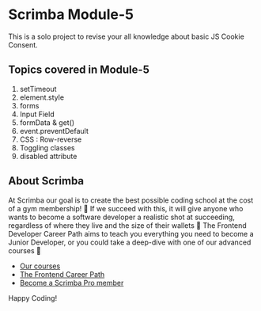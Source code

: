 
# Scrimba Module-5

This is a solo project to revise your all knowledge about basic JS Cookie Consent. 



## Topics covered in Module-5

1. setTimeout
2. element.style 
3. forms
4. Input Field
5. formData & get()
6. event.preventDefault
7. CSS : Row-reverse
8. Toggling classes
9. disabled attribute
 


## About Scrimba

At Scrimba our goal is to create the best possible coding school at the cost of a gym membership! 💜
If we succeed with this, it will give anyone who wants to become a software developer a realistic shot at succeeding, regardless of where they live and the size of their wallets 🎉
The Frontend Developer Career Path aims to teach you everything you need to become a Junior Developer, or you could take a deep-dive with one of our advanced courses 🚀

- [Our courses](https://scrimba.com/allcourses)
- [The Frontend Career Path](https://scrimba.com/learn/frontend)
- [Become a Scrimba Pro member](https://scrimba.com/pricing)

Happy Coding!



